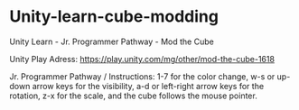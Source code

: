 # Unity-learn-cube-modding
Unity Learn - Jr. Programmer Pathway - Mod the Cube

Unity Play Adress: 
https://play.unity.com/mg/other/mod-the-cube-1618

Jr. Programmer Pathway / Instructions: 1-7 for the color change, w-s or up-down arrow keys for the visibility, a-d or left-right arrow keys for the rotation, z-x for the scale, and the cube follows the mouse pointer.

